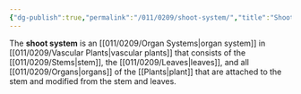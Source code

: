 ```yaml
---
{"dg-publish":true,"permalink":"/011/0209/shoot-system/","title":"Shoot System","tags":["BIOL412"],"created":"2024-09-26T15:25:17.000-07:00","updated":"2025-01-22T00:53:42.378-08:00"}
---
```


The **shoot system** is an [[011/0209/Organ Systems\|organ system]] in [[011/0209/Vascular Plants\|vascular plants]] that consists of the [[011/0209/Stems\|stem]], the [[011/0209/Leaves\|leaves]], and all [[011/0209/Organs\|organs]] of the [[Plants\|plant]] that are attached to the stem and modified from the stem and leaves.